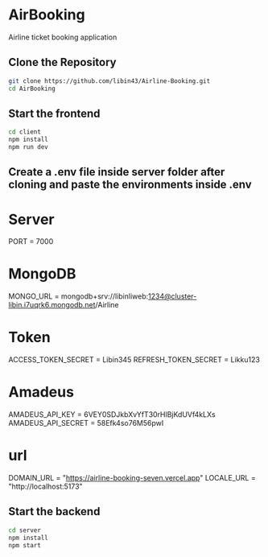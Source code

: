 # AirBooking
Airline ticket booking application

## Clone the Repository

```bash
git clone https://github.com/libin43/Airline-Booking.git
cd AirBooking
```
## Start the frontend
```bash
cd client
npm install
npm run dev
```

## Create a .env file inside server folder after cloning and paste the environments inside .env

# Server
PORT = 7000
# MongoDB
MONGO_URL = mongodb+srv://libinliweb:1234@cluster-libin.i7uqrk6.mongodb.net/Airline
# Token
ACCESS_TOKEN_SECRET = Libin345
REFRESH_TOKEN_SECRET = Likku123
# Amadeus
AMADEUS_API_KEY = 6VEY0SDJkbXvYfT30rHlBjKdUVf4kLXs
AMADEUS_API_SECRET = 58Efk4so76M56pwI
# url
DOMAIN_URL = "https://airline-booking-seven.vercel.app"
LOCALE_URL = "http://localhost:5173"

## Start the backend
```bash
cd server
npm install
npm start
```

